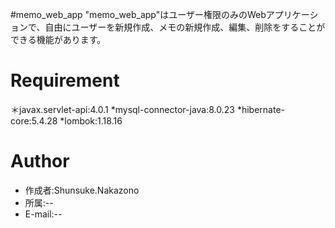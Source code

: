 #memo_web_app
"memo_web_app"はユーザー権限のみのWebアプリケーションで、自由にユーザーを新規作成、メモの新規作成、編集、削除をすることができる機能があります。

# Requirement
  ＊javax.servlet-api:4.0.1
  *mysql-connector-java:8.0.23
  *hibernate-core:5.4.28
  *lombok:1.18.16
 
# Author
  * 作成者:Shunsuke.Nakazono
  * 所属:--
  * E-mail:--
